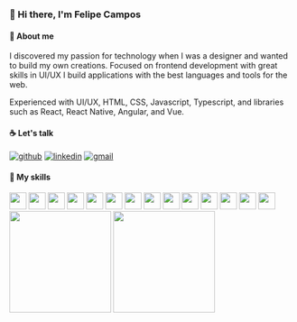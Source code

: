 ### 👋 Hi there, I'm Felipe Campos

#### 🚀 About me

I discovered my passion for technology when I was a designer and wanted to build my own creations. Focused on frontend development with great skills in UI/UX I build applications with the best languages and tools for the web.

Experienced with UI/UX, HTML, CSS, Javascript, Typescript, and libraries such as React, React Native, Angular, and Vue.

#### ☕ Let's talk

[![github](https://img.shields.io/badge/GitHub-000000?style=for-the-badge&logo=GitHub&logoColor=white)](https://github.com/camposdev)
[![linkedin](https://img.shields.io/badge/LinkedIn-0A66C2?style=for-the-badge&logo=LinkedIn&logoColor=white)](https://linkedin.com/in/felipefcampos)
[![gmail](https://img.shields.io/badge/Gmail-EA4335?style=for-the-badge&logo=Gmail&logoColor=white)](mailTo:felipecamposdev@gmail.com)

#### 🤹 My skills

<div style="display: inline">
<img src="https://cdn.jsdelivr.net/gh/devicons/devicon/icons/photoshop/photoshop-plain.svg" height="30" />
<img src="https://cdn.jsdelivr.net/gh/devicons/devicon/icons/illustrator/illustrator-plain.svg" height="30" />
<img src="https://cdn.jsdelivr.net/gh/devicons/devicon/icons/figma/figma-original.svg" height="30" />
<img src="https://cdn.jsdelivr.net/gh/devicons/devicon/icons/html5/html5-original.svg" height="30" />
<img src="https://cdn.jsdelivr.net/gh/devicons/devicon/icons/css3/css3-original.svg" height="30" />
<img src="https://cdn.jsdelivr.net/gh/devicons/devicon/icons/sass/sass-original.svg" height="30" />
<img src="https://cdn.jsdelivr.net/gh/devicons/devicon/icons/materialui/materialui-original.svg" height="30" />
<img src="https://cdn.jsdelivr.net/gh/devicons/devicon/icons/javascript/javascript-original.svg" height="30" />
<img src="https://cdn.jsdelivr.net/gh/devicons/devicon/icons/typescript/typescript-original.svg" height="30" />
<img src="https://cdn.jsdelivr.net/gh/devicons/devicon/icons/react/react-original.svg" height="30" />
<img src="https://cdn.jsdelivr.net/gh/devicons/devicon/icons/angularjs/angularjs-plain.svg" height="30" />
<img src="https://cdn.jsdelivr.net/gh/devicons/devicon/icons/redux/redux-original.svg" height="30" />
<img src="https://cdn.jsdelivr.net/gh/devicons/devicon/icons/graphql/graphql-plain.svg" height="30" />
<img src="https://cdn.jsdelivr.net/gh/devicons/devicon/icons/jest/jest-plain.svg" height="30" />
</div>

<div>
  <img height="180em" src="https://github-readme-stats.vercel.app/api?username=camposdev&show_icons=true&theme=dracula&include_all_commits=true&count_private=true"/>
  <img height="180em" src="https://github-readme-stats.vercel.app/api/top-langs/?username=camposdev&layout=compact&langs_count=7&theme=dracula"/>
</div>
